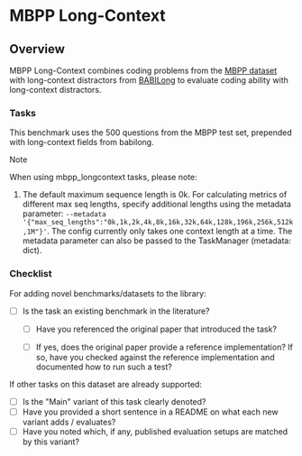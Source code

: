 # MBPP Long-Context

## Overview

MBPP Long-Context combines coding problems from the [MBPP dataset](https://github.com/google-research/google-research/tree/master/mbpp) with long-context distractors from [BABILong](https://github.com/booydar/babilong) to evaluate coding ability with long-context distractors.

### Tasks
This benchmark uses the 500 questions from the MBPP test set, prepended with long-context fields from babilong.

> [!NOTE]
> When using mbpp_longcontext tasks, please note:
> 1. The default maximum sequence length is 0k. For calculating metrics of different max seq lengths, specify additional lengths using the metadata parameter:
>   `--metadata '{"max_seq_lengths":"0k,1k,2k,4k,8k,16k,32k,64k,128k,196k,256k,512k,1M"}'`. The config currently only takes one context length at a time. The metadata parameter can also be passed to the TaskManager (metadata: dict).

### Checklist

For adding novel benchmarks/datasets to the library:
* [ ] Is the task an existing benchmark in the literature?
  * [ ] Have you referenced the original paper that introduced the task?
  * [ ] If yes, does the original paper provide a reference implementation? If so, have you checked against the reference implementation and documented how to run such a test?


If other tasks on this dataset are already supported:
* [ ] Is the "Main" variant of this task clearly denoted?
* [ ] Have you provided a short sentence in a README on what each new variant adds / evaluates?
* [ ] Have you noted which, if any, published evaluation setups are matched by this variant?
